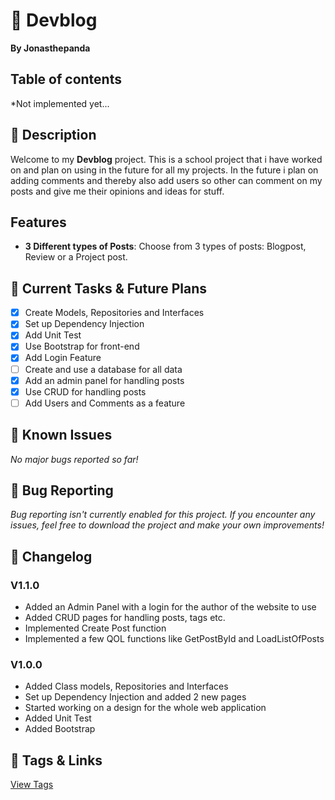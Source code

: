 # 📰 Devblog
**By Jonasthepanda**
 
## Table of contents
*Not implemented yet...
 
## 📝 Description
Welcome to my **Devblog** project. This is a school project that i have worked on and plan on using in the future for all my projects. In the future i plan on adding comments and thereby also add users so other can comment on my posts and give me their opinions and ideas for stuff.
 
## Features
- **3 Different types of Posts**: Choose from 3 types of posts: Blogpost, Review or a Project post.
 
## 🔧 Current Tasks & Future Plans
- [X] Create Models, Repositories and Interfaces
- [X] Set up Dependency Injection
- [X] Add Unit Test
- [X] Use Bootstrap for front-end
- [X] Add Login Feature
- [ ] Create and use a database for all data
- [X] Add an admin panel for handling posts
- [X] Use CRUD for handling posts
- [ ] Add Users and Comments as a feature
 
## 🚧 Known Issues
*No major bugs reported so far!*
 
## 🐞 Bug Reporting
*Bug reporting isn't currently enabled for this project. If you encounter any issues, feel free to download the project and make your own improvements!*  
 
## 📜 Changelog

### **V1.1.0**
- Added an Admin Panel with a login for the author of the website to use
- Added CRUD pages for handling posts, tags etc.
- Implemented Create Post function
- Implemented a few QOL functions like GetPostById and LoadListOfPosts
 
### **V1.0.0**
- Added Class models, Repositories and Interfaces
- Set up Dependency Injection and added 2 new pages
- Started working on a design for the whole web application
- Added Unit Test
- Added Bootstrap
 
## 🔗 Tags & Links
[View Tags](https://github.com/Jonasthepanda67/Devblog/tags)

